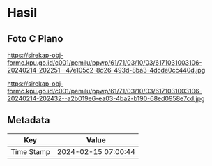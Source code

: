 # Hasil

## Foto C Plano

https://sirekap-obj-formc.kpu.go.id/c001/pemilu/ppwp/61/71/03/10/03/6171031003106-20240214-202251--47e105c2-8d26-493d-8ba3-4dcde0cc440d.jpg

https://sirekap-obj-formc.kpu.go.id/c001/pemilu/ppwp/61/71/03/10/03/6171031003106-20240214-202432--a2b019e6-ea03-4ba2-b190-68ed0958e7cd.jpg


## Metadata

| Key        | Value               |
| ---------- | ------------------- |
| Time Stamp | 2024-02-15 07:00:44 |




